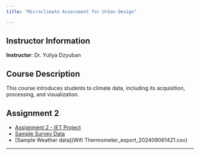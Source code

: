 ```yaml
---
title: "Microclimate Assessment for Urban Design"

---
```


## Instructor Information
**Instructor**: Dr. Yuliya Dzyuban

## Course Description
This course introduces students to climate data, including its acquisition, processing, and visualization.

## Assignment 2 

- [Assignment 2 - IET Project](IET.Rmd)
- [Sample Survey Data](survey.csv)
- [Sample Weather data](Wifi Thermometer_export_202409061421.csv)

---


